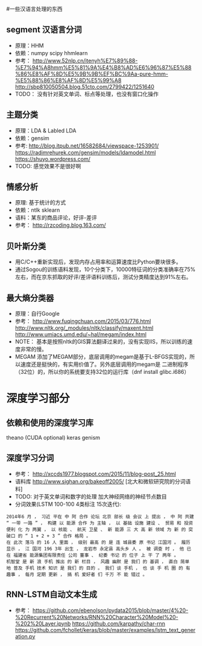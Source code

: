 #一些汉语言处理的东西

## segment 汉语言分词
- 原理：HHM
- 依赖：numpy scipy hhmlearn 
- 参考：
http://www.52nlp.cn/itenyh%E7%89%88-%E7%94%A8hmm%E5%81%9A%E4%B8%AD%E6%96%87%E5%88%86%E8%AF%8D%E5%9B%9B%EF%BC%9Aa-pure-hmm-%E5%88%86%E8%AF%8D%E5%99%A8
http://sbp810050504.blog.51cto.com/2799422/1251640
- TODO：
    没有针对英文单词、标点等处理，也没有窗口化操作

	
## 主题分类
- 原理：LDA & Labled LDA
- 依赖：gensim
- 参考:
http://blog.itpub.net/16582684/viewspace-1253901/
https://radimrehurek.com/gensim/models/ldamodel.html
https://shuyo.wordpress.com/
- TODO:
	感觉效果不是很好啊

## 情感分析
- 原理: 基于统计的方式
- 依赖：ntlk sklearn
- 语料：某东的商品评论，好评-差评
- 参考：
http://rzcoding.blog.163.com/

## 贝叶斯分类
- 用C/C++重新实现后，发现内存占用率和运算速度比Python要块很多。
- 通过Sogou的训练语料发现，10个分类下，10000特征词的分类准确率在75%左右，而在京东抓取的好评/差评语料训练后，测试分类精度达到91%左右。

## 最大熵分类器
- 原理：自行Google
- 参考：
http://www.fuqingchuan.com/2015/03/776.html
http://www.nltk.org/_modules/nltk/classify/maxent.html
http://www.umiacs.umd.edu/~hal/megam/index.html
- NOTE：
基本是按照nltk的GIS算法翻译过来的，没有实现IIS，所以训练的速度非常的慢。
- MEGAM
添加了MEGAM部分，底层调用的megam是基于L-BFGS实现的，所以速度还是挺快的，有实用价值了。另外底层调用的megam是
二进制程序（32位）的，所以你的系统要支持32位的运行库（dnf install glibc.i686）

# 深度学习部分
## 依赖和使用的深度学习库
theano (CUDA optional)
keras
genism

## 深度学习分词
- 参考：
http://xccds1977.blogspot.com/2015/11/blog-post_25.html
- 语料库
http://www.sighan.org/bakeoff2005/ [北大和微软研究院的分词语料]
- TODO:
对于英文单词和数字的处理
加大神经网络的神经节点数目
- 分词效果(LSTM 100-100 4类标注 15次迭代):
``` 中东 和平 的 建设者 、 中东 发展 的 推动 者 、 中东 工业化 的 助 推 者 、 中东 稳定 的 支持者 、 中东 民心 交融 的 合作 伙伴 —— 习近 平 主席 在 演讲 中 为 中国-中东关系 发展 指明 的 方向 ， 切合 地区 实际 情况 ， 照顾 地区 国家 关切 ， 为 摆 在 国际 社会 面前 的 “ 中东 之 问 ” 给 出 了 中国 的 答案 。 
2014年6 月 ， 习近 平在 中 阿 合作 论坛 北京 部长 级 会议 上 提出 ， 中 阿 共建 “ 一带 一路 ” ， 构建 以 能源 合作 为 主轴 ， 以 基础 设施 建设 、 贸易 和 投资 便利 化 为 两翼 ， 以 核能 、 航天 卫星 、 新 能源 三 大 高 新 领域 为 新 的 突破口 的 “ 1 + 2 + 3 ” 合作 格局 。 
在 此次 落马 的 16 人 里面 ， 级别 最高 的 是 连 城县委 原 书记 江国河 。 履历 显示 ， 江 国河 196 3年 出生 ， 龙岩市 永定县 高头乡 人 。 被 调查 时 ， 他 已 在 福建省 能源集团有限责任 公司 董事 、 纪委 书记 的 位子 上 干 了 两年 。 
机智堂 是 新 浪 手机 推出 的 新 栏目 ， 风趣 幽默 是 我们 的 基调 ， 直白 简单 地 普及 手机 技术 知识 是 我们 的 目的 。 我们 谈 手机 ， 也 谈 手 机 圈 的 有 趣事 ， 每月 定期 更新 ， 搞 机 爱好者 们 千万 不 能 错过 。 
```

## RNN-LSTM自动文本生成
- 参考：
https://github.com/ebenolson/pydata2015/blob/master/4%20-%20Recurrent%20Networks/RNN%20Character%20Model%20-%202%20Layer.ipynb
https://github.com/karpathy/char-rnn
https://github.com/fchollet/keras/blob/master/examples/lstm_text_generation.py

